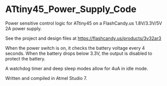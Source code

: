 # ATtiny45_Power_Supply_Code

Power sensitive control logic for ATtiny45 on a FlashCandy.us 1.8V/3.3V/5V 2A power supply.

See the project and design files at https://flashcandy.us/products/3v32ar3

When the power switch is on, it checks the battery voltage every 4 seconds.  When the battery drops below 3.3V, the output is disabled to protect the battery.

A watchdog timer and deep sleep modes allow for 4uA in idle mode.

Written and compiled in Atmel Studio 7.
